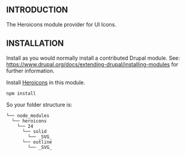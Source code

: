 ## INTRODUCTION

The Heroicons module provider for UI Icons.

## INSTALLATION

Install as you would normally install a contributed Drupal module.
See: https://www.drupal.org/docs/extending-drupal/installing-modules for further
information.

Install [Heroicons](https://www.npmjs.com/package/heroicons) in this module.

```shell
npm install
```

So your folder structure is:

```
└── node_modules
  └── heroicons
    └── 24
      └── solid
        └── _SVG_
      └── outline
        └── _SVG_
```
